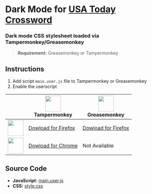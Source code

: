 # Dark Mode for [USA Today Crossword](https://puzzles.usatoday.com/)

### Dark mode CSS stylesheet loaded via Tampermonkey/Greasemonkey
> **Requirement:** Greasemonkey or Tampermonkey

## Instructions

1. Add script `main.user.js` file to Tampermonkey or Greasemonkey
2. Enable the userscript

||<img src="https://addons.mozilla.org/user-media/addon_icons/683/683490-64.png?modified=1625638973" width="50px"><br>Tampermonkey|<img src="https://addons.mozilla.org/user-media/addon_icons/0/748-64.png?modified=1531822767" width="50px"><br>Greasemonkey|
|---|---|---|
|<img src="https://upload.wikimedia.org/wikipedia/commons/a/a0/Firefox_logo%2C_2019.svg" width="50px">|[Dowload for Firefox](https://addons.mozilla.org/en-US/firefox/addon/tampermonkey/)|[Dowload for Firefox](https://addons.mozilla.org/en-US/firefox/addon/greasemonkey/)|
|<img src="https://upload.wikimedia.org/wikipedia/commons/e/e1/Google_Chrome_icon_%28February_2022%29.svg" width="50px">|[Dowload for Chrome](https://chromewebstore.google.com/detail/tampermonkey/dhdgffkkebhmkfjojejmpbldmpobfkfo?pli=1)|Not Available|

## Source Code

* **JavaScript:** [main.user.js](main.user.js)
* **CSS:** [style.css](style.css)
